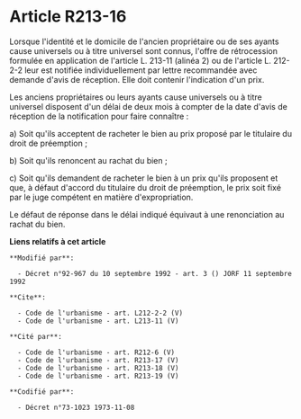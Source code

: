 # Article R213-16

Lorsque l'identité et le domicile de l'ancien propriétaire ou de ses ayants cause universels ou à titre universel sont
connus, l'offre de rétrocession formulée en application de l'article L. 213-11 (alinéa 2) ou de l'article L. 212-2-2 leur est
notifiée individuellement par lettre recommandée avec demande d'avis de réception. Elle doit contenir l'indication d'un
prix. 

Les anciens propriétaires ou leurs ayants cause universels ou à titre universel disposent d'un délai de deux mois à compter
de la date d'avis de réception de la notification pour faire connaître : 

a) Soit qu'ils acceptent de racheter le bien au prix proposé par le titulaire du droit de préemption ; 

b) Soit qu'ils renoncent au rachat du bien ; 

c) Soit qu'ils demandent de racheter le bien à un prix qu'ils proposent et que, à défaut d'accord du titulaire du droit de
préemption, le prix soit fixé par le juge compétent en matière d'expropriation. 

Le défaut de réponse dans le délai indiqué équivaut à une renonciation au rachat du bien.

**Liens relatifs à cet article**

	**Modifié par**:

	  - Décret n°92-967 du 10 septembre 1992 - art. 3 () JORF 11 septembre 1992

	**Cite**:

	  - Code de l'urbanisme - art. L212-2-2 (V)
	  - Code de l'urbanisme - art. L213-11 (V)

	**Cité par**:

	  - Code de l'urbanisme - art. R212-6 (V)
	  - Code de l'urbanisme - art. R213-17 (V)
	  - Code de l'urbanisme - art. R213-18 (V)
	  - Code de l'urbanisme - art. R213-19 (V)

	**Codifié par**:

	  - Décret n°73-1023 1973-11-08
